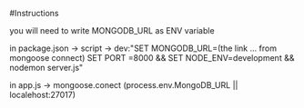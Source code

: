 #Instructions

you will need to write MONGODB_URL as ENV variable

in package.json -> script -> dev:"SET MONGODB_URL=(the link ... from mongoose connect) SET PORT =8000 && SET NODE_ENV=development && nodemon server.js"

in app.js -> mongoose.conect (process.env.MongoDB_URL || localehost:27017)
